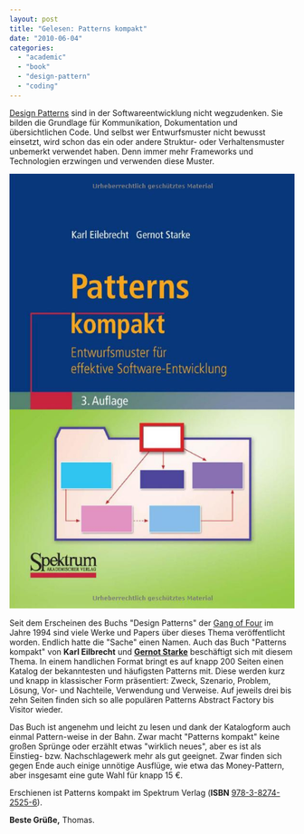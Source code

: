 ```yaml
---
layout: post
title: "Gelesen: Patterns kompakt"
date: "2010-06-04"
categories: 
  - "academic"
  - "book"
  - "design-pattern"
  - "coding" 
---
```


[Design Patterns](https://refactoring.guru/design-patterns) sind in der Softwareentwicklung nicht wegzudenken.
Sie bilden die Grundlage für Kommunikation, Dokumentation und übersichtlichen Code.
Und selbst wer Entwurfsmuster nicht bewusst einsetzt, wird schon das ein oder andere Struktur- oder Verhaltensmuster unbemerkt verwendet haben.
Denn immer mehr Frameworks und Technologien erzwingen und verwenden diese Muster.

![](/images/2010/06/patterns_kompakt_cover.png)

Seit dem Erscheinen des Buchs "Design Patterns" der [Gang of Four](https://springframework.guru/gang-of-four-design-patterns/) im Jahre 1994 sind viele Werke und Papers über dieses Thema veröffentlicht worden.
Endlich hatte die "Sache" einen Namen. 
Auch das Buch "Patterns kompakt" von **Karl Eilbrecht** und **[Gernot Starke](https://www.gernotstarke.de/)** beschäftigt sich mit diesem Thema. 
In einem handlichen Format bringt es auf knapp 200 Seiten einen Katalog der bekanntesten und häufigsten Patterns mit. 
Diese werden kurz und knapp in klassischer Form präsentiert: Zweck, Szenario, Problem, Lösung, Vor- und Nachteile, Verwendung und Verweise. 
Auf jeweils drei bis zehn Seiten finden sich so alle populären Patterns Abstract Factory bis Visitor wieder.

Das Buch ist angenehm und leicht zu lesen und dank der Katalogform auch einmal Pattern-weise in der Bahn. 
Zwar macht "Patterns kompakt" keine großen Sprünge oder erzählt etwas "wirklich neues", aber es ist als Einstieg- bzw. Nachschlagewerk mehr als gut geeignet. 
Zwar finden sich gegen Ende auch einige unnötige Ausflüge, wie etwa das Money-Pattern, aber insgesamt eine gute Wahl für knapp 15 €. 

Erschienen ist Patterns kompakt im Spektrum Verlag (**ISBN** [978-3-8274-2525-6](https://link.springer.com/chapter/10.1007/978-3-8274-2526-3_6)).

**Beste Grüße,** Thomas.
